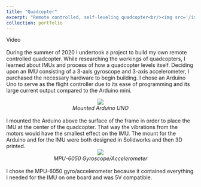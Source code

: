 ```yaml
---
title: "Quadcopter"
excerpt: "Remote controlled, self-leveling quadcopter<br/><img src='/images/500x300.png'>"
collection: portfolio
---
```

Video<br/><br/>
During the summer of 2020 I undertook a project to build my own remote controlled quadcopter. While researching the workings of quadcopters, I learned about IMUs and process of how a quadcopter levels itself. Deciding upon an IMU consisting of a 3-axis gyroscope and 3-axis accelerometer, I purchased the necessary hardware to begin building. I chose an Arduino Uno to serve as the flight controller due to its ease of programming and its large current output compared to the Arduino mini.<br/>
<center><img src ='/images/500x300.png'><br/>
<em>Mounted Arduino UNO</em></center><br/>
I mounted the Arduino above the surface of the frame in order to place the IMU at the center of the quadcopter. That way the vibrations from the motors would have the smallest effect on the IMU. The mount for the Arduino and for the IMU were both designed in Solidworks and then 3D printed.<br/>
<center><img src ='/images/500x300.png'><br/>
<em>MPU-6050 Gyroscope/Accelerometer</em></center><br/>
I chose the MPU-6050 gyro/accelerometer because it contained everything I needed for the IMU on one board and was 5V compatible.
